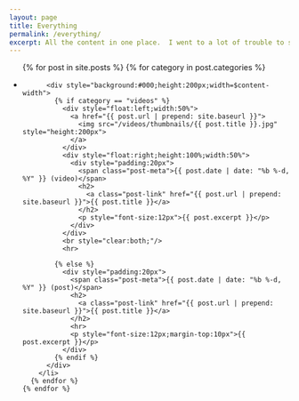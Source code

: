 ```yaml
---
layout: page
title: Everything
permalink: /everything/
excerpt: All the content in one place.  I went to a lot of trouble to sort it, but whatever, I guess you can ignore that.
---
```


  <ul class="post-list">
    {% for post in site.posts %}
      {% for category in post.categories %}
        <li>
        
          <div style="background:#000;height:200px;width=$content-width">
            {% if category == "videos" %}
              <div style="float:left;width:50%">
                <a href="{{ post.url | prepend: site.baseurl }}">
                  <img src="/videos/thumbnails/{{ post.title }}.jpg" style="height:200px">
                </a>
              </div>
              <div style="float:right;height:100%;width:50%">
                <div style="padding:20px">
                  <span class="post-meta">{{ post.date | date: "%b %-d, %Y" }} (video)</span>
                  <h2>
                    <a class="post-link" href="{{ post.url | prepend: site.baseurl }}">{{ post.title }}</a>
                  </h2>
                  <p style="font-size:12px">{{ post.excerpt }}</p>
                </div>
              </div>
              <br style="clear:both;"/>
              <hr>
              
            {% else %}
              <div style="padding:20px">
                <span class="post-meta">{{ post.date | date: "%b %-d, %Y" }} (post)</span>
                <h2>
                  <a class="post-link" href="{{ post.url | prepend: site.baseurl }}">{{ post.title }}</a>
                </h2>
                <hr>
                <p style="font-size:12px;margin-top:10px">{{ post.excerpt }}</p>
              </div>
            {% endif %}
          </div>
        </li>
      {% endfor %}
    {% endfor %}
  </ul>
